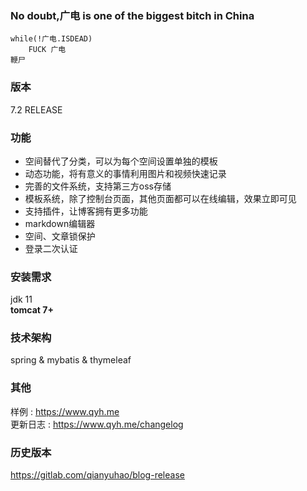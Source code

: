 ### No doubt,广电 is one of the biggest bitch in China

```
while(!广电.ISDEAD)
	FUCK 广电
鞭尸
```

### 版本

7.2 RELEASE

### 功能

* 空间替代了分类，可以为每个空间设置单独的模板
* 动态功能，将有意义的事情利用图片和视频快速记录
* 完善的文件系统，支持第三方oss存储
* 模板系统，除了控制台页面，其他页面都可以在线编辑，效果立即可见
* 支持插件，让博客拥有更多功能
* markdown编辑器
* 空间、文章锁保护
* 登录二次认证

### 安装需求
jdk 11     
**tomcat 7+**

### 技术架构
spring & mybatis & thymeleaf

### 其他
样例 : https://www.qyh.me  
更新日志 : https://www.qyh.me/changelog   

### 历史版本
 https://gitlab.com/qianyuhao/blog-release